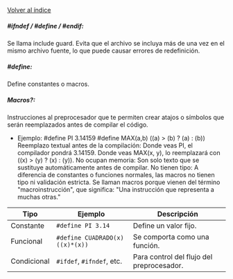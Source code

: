 [Volver al índice](../../../README.md)

##### **#ifndef / #define / #endif:**

Se llama include guard. Evita que el archivo se incluya más de una vez en el mismo archivo fuente, lo que puede causar errores de redefinición.

##### **#define**:

Define constantes o macros.

##### **Macros?**:

Instrucciones al preprocesador que te permiten crear atajos o símbolos que serán reemplazados antes de compilar el código.

- Ejemplo:
  #define PI 3.14159
  #define MAX(a,b) ((a) > (b) ? (a) : (b))
  Reemplazo textual antes de la compilación:
  Donde veas PI, el compilador pondrá 3.14159.
  Donde veas MAX(x, y), lo reemplazará con ((x) > (y) ? (x) : (y)).
  No ocupan memoria:
  Son solo texto que se sustituye automáticamente antes de compilar.
  No tienen tipo:
  A diferencia de constantes o funciones normales, las macros no tienen tipo ni validación estricta.
  Se llaman macros porque vienen del término "macroinstrucción", que significa: "Una instrucción que representa a muchas otras."

| Tipo        | Ejemplo                         | Descripción                               |
| ----------- | ------------------------------- | ----------------------------------------- |
| Constante   | `#define PI 3.14`               | Define un valor fijo.                     |
| Funcional   | `#define CUADRADO(x) ((x)*(x))` | Se comporta como una función.             |
| Condicional | `#ifdef`, `#ifndef`, etc.       | Para control del flujo del preprocesador. |
